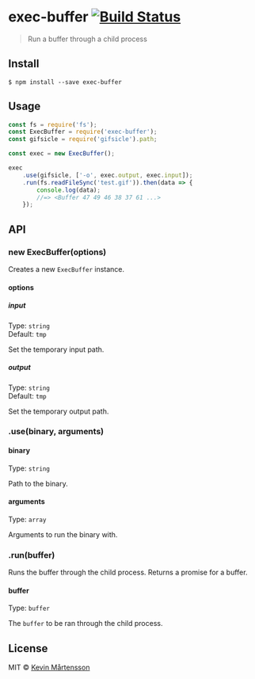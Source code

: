 # exec-buffer [![Build Status](http://img.shields.io/travis/kevva/exec-buffer.svg?style=flat)](https://travis-ci.org/kevva/exec-buffer)

> Run a buffer through a child process


## Install

```
$ npm install --save exec-buffer
```


## Usage

```js
const fs = require('fs');
const ExecBuffer = require('exec-buffer');
const gifsicle = require('gifsicle').path;

const exec = new ExecBuffer();

exec
	.use(gifsicle, ['-o', exec.output, exec.input]);
	.run(fs.readFileSync('test.gif')).then(data => {
		console.log(data);
		//=> <Buffer 47 49 46 38 37 61 ...>
	});
```


## API

### new ExecBuffer(options)

Creates a new `ExecBuffer` instance.

#### options

##### input

Type: `string`<br>
Default: `tmp`

Set the temporary input path.

##### output

Type: `string`<br>
Default: `tmp`

Set the temporary output path.

### .use(binary, arguments)

#### binary

Type: `string`

Path to the binary.

#### arguments

Type: `array`

Arguments to run the binary with.

### .run(buffer)

Runs the buffer through the child process. Returns a promise for a buffer.

#### buffer

Type: `buffer`

The `buffer` to be ran through the child process.


## License

MIT © [Kevin Mårtensson](https://github.com/kevva)
